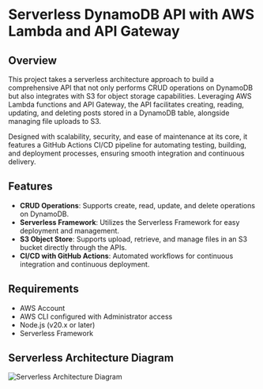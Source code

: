 # Serverless DynamoDB API with AWS Lambda and API Gateway

## Overview

This project takes a serverless architecture approach to build a comprehensive API that not only performs CRUD operations on DynamoDB but also integrates with S3 for object storage capabilities. Leveraging AWS Lambda functions and API Gateway, the API facilitates creating, reading, updating, and deleting posts stored in a DynamoDB table, alongside managing file uploads to S3. 

Designed with scalability, security, and ease of maintenance at its core, it features a GitHub Actions CI/CD pipeline for automating testing, building, and deployment processes, ensuring smooth integration and continuous delivery.

## Features

- **CRUD Operations**: Supports create, read, update, and delete operations on DynamoDB.
- **Serverless Framework**: Utilizes the Serverless Framework for easy deployment and management.
- **S3 Object Store**: Supports upload, retrieve, and manage files in an S3 bucket directly through the APIs.
- **CI/CD with GitHub Actions**: Automated workflows for continuous integration and continuous deployment.

## Requirements

- AWS Account
- AWS CLI configured with Administrator access
- Node.js (v20.x or later)
- Serverless Framework

## Serverless Architecture Diagram
![Serverless Architecture Diagram](https://github.com/StevenD24/Serverless-DynamoDB-Lambda-API/assets/105379503/d2510d78-92da-4001-8c6d-d19e27c2fc4d)

